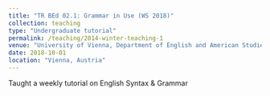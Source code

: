 ```yaml
---
title: "TR BEd 02.1: Grammar in Use (WS 2018)"
collection: teaching
type: "Undergraduate tutorial"
permalink: /teaching/2014-winter-teaching-1
venue: "University of Vienna, Department of English and American Studies"
date: 2018-10-01
location: "Vienna, Austria"
---
```


Taught a weekly tutorial on English Syntax & Grammar 

